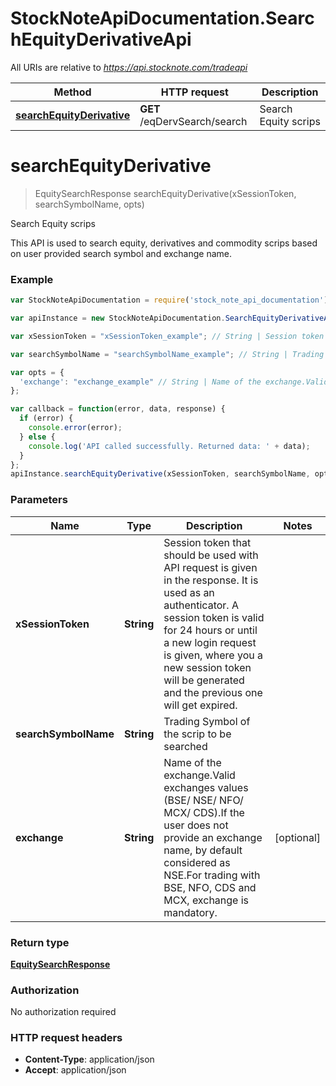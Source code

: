 # StockNoteApiDocumentation.SearchEquityDerivativeApi

All URIs are relative to *https://api.stocknote.com/tradeapi*

Method | HTTP request | Description
------------- | ------------- | -------------
[**searchEquityDerivative**](SearchEquityDerivativeApi.md#searchEquityDerivative) | **GET** /eqDervSearch/search | Search Equity scrips


<a name="searchEquityDerivative"></a>
# **searchEquityDerivative**
> EquitySearchResponse searchEquityDerivative(xSessionToken, searchSymbolName, opts)

Search Equity scrips

This API is used to search equity, derivatives and commodity scrips based on user provided search symbol and exchange name.

### Example
```javascript
var StockNoteApiDocumentation = require('stock_note_api_documentation');

var apiInstance = new StockNoteApiDocumentation.SearchEquityDerivativeApi();

var xSessionToken = "xSessionToken_example"; // String | Session token that should be used with API request is given in the response. It is used as an authenticator. A session token is valid for 24 hours or until a new login request is given, where you a new session token will be generated and the previous one will get expired.

var searchSymbolName = "searchSymbolName_example"; // String | Trading Symbol of the scrip to be searched

var opts = { 
  'exchange': "exchange_example" // String | Name of the exchange.Valid exchanges values (BSE/ NSE/ NFO/ MCX/ CDS).If the user does not provide an exchange name, by default considered as NSE.For trading with BSE, NFO, CDS and MCX, exchange is mandatory.
};

var callback = function(error, data, response) {
  if (error) {
    console.error(error);
  } else {
    console.log('API called successfully. Returned data: ' + data);
  }
};
apiInstance.searchEquityDerivative(xSessionToken, searchSymbolName, opts, callback);
```

### Parameters

Name | Type | Description  | Notes
------------- | ------------- | ------------- | -------------
 **xSessionToken** | **String**| Session token that should be used with API request is given in the response. It is used as an authenticator. A session token is valid for 24 hours or until a new login request is given, where you a new session token will be generated and the previous one will get expired. | 
 **searchSymbolName** | **String**| Trading Symbol of the scrip to be searched | 
 **exchange** | **String**| Name of the exchange.Valid exchanges values (BSE/ NSE/ NFO/ MCX/ CDS).If the user does not provide an exchange name, by default considered as NSE.For trading with BSE, NFO, CDS and MCX, exchange is mandatory. | [optional] 

### Return type

[**EquitySearchResponse**](EquitySearchResponse.md)

### Authorization

No authorization required

### HTTP request headers

 - **Content-Type**: application/json
 - **Accept**: application/json

